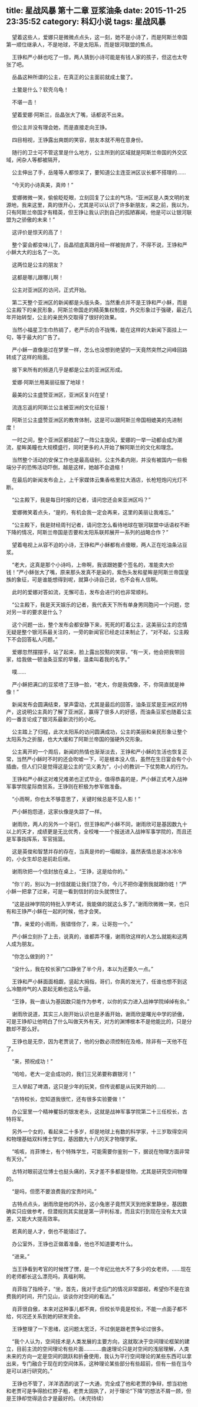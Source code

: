 title: 星战风暴 第十二章 豆浆油条
date: 2015-11-25 23:35:52
category: 科幻小说
tags: 星战风暴
---
&nbsp;&nbsp;&nbsp;&nbsp;望着这些人，爱娜只是微微点点头，这一刻，她不是小诗了，而是阿斯兰帝国第一顺位继承人，不是地球，不是太阳系，而是银河联盟的焦点。

&nbsp;&nbsp;&nbsp;&nbsp;王铮和严小稣也吃了一惊，两人猜到小诗可能是有钱人家的孩子，但这也太夸张了吧。

&nbsp;&nbsp;&nbsp;&nbsp;岳晶这种所谓的公主，在真正的公主面前就成土鳖了。

&nbsp;&nbsp;&nbsp;&nbsp;土鳖是什么？软壳乌龟！

&nbsp;&nbsp;&nbsp;&nbsp;不堪一击！

&nbsp;&nbsp;&nbsp;&nbsp;望着爱娜·阿斯兰，岳晶张大了嘴，话都说不出来。

&nbsp;&nbsp;&nbsp;&nbsp;但公主并没有理会她，而是直接走向王铮。

&nbsp;&nbsp;&nbsp;&nbsp;四目相视，王铮露出爽朗的笑容，朋友本就不用在意身份。

&nbsp;&nbsp;&nbsp;&nbsp;随行的卫士可不管这里是什么地方，公主所到的区域就是阿斯兰帝国的外交区域，闲杂人等都被隔开，

&nbsp;&nbsp;&nbsp;&nbsp;公主伸出了手，岳隆等人都惊呆了，要知道公主连亚洲区议长都不搭理的……

&nbsp;&nbsp;&nbsp;&nbsp;“今天的小诗真美，真帅！”

&nbsp;&nbsp;&nbsp;&nbsp;爱娜微微一笑，偷偷眨眨眼，立刻回复了公主的气场，“亚洲区是人类文明的发源地，我来这里，真的很开心，尤其是可以认识了许多新朋友，来之前，我以为，只有阿斯兰帝国才有精英，但王铮让我认识到自己的孤陋寡闻，他是可以让银河联盟为之骄傲的未来！”

&nbsp;&nbsp;&nbsp;&nbsp;这评价是惊天的高了！

&nbsp;&nbsp;&nbsp;&nbsp;整个宴会都变味儿了，岳晶彻底真跟月经一样被抛弃了，不得不说，王铮和严小稣大大的出名了一次。

&nbsp;&nbsp;&nbsp;&nbsp;这两位是公主的朋友？

&nbsp;&nbsp;&nbsp;&nbsp;这都是哪儿跟哪儿啊！

&nbsp;&nbsp;&nbsp;&nbsp;公主对亚洲区的访问，正式开始。

&nbsp;&nbsp;&nbsp;&nbsp;第二天整个亚洲区的新闻都是头版头条，当然重点并不是王铮和严小稣，而是公主殿下的亲民形象，阿斯兰帝国走的精英集权制度，外交形象过于强硬，最近几年开始转型，公主的亲民外交取得了很好的效果。

&nbsp;&nbsp;&nbsp;&nbsp;当然小福星卫生巾热销了，老严乐的合不拢嘴，能在这样的大新闻下面挂上一句，等于最大的广告了。

&nbsp;&nbsp;&nbsp;&nbsp;严小稣一直像是过在梦里一样，怎么也没想到绝望的一天竟然突然之间峰回路转成了这样的局面。

&nbsp;&nbsp;&nbsp;&nbsp;接下来所有的频道几乎是都是公主的亚洲区形成。

&nbsp;&nbsp;&nbsp;&nbsp;爱娜·阿斯兰用美丽征服了地球！

&nbsp;&nbsp;&nbsp;&nbsp;最美的公主盛赞亚洲区，亚洲区复兴在望！

&nbsp;&nbsp;&nbsp;&nbsp;流连忘返的阿斯兰公主被亚洲的文化征服！

&nbsp;&nbsp;&nbsp;&nbsp;阿斯兰公主盛赞亚洲区的教育体制，这是可以跟阿斯兰帝国相媲美的先进制度！

&nbsp;&nbsp;&nbsp;&nbsp;一时之间，整个亚洲区都挂起了一阵公主旋风，爱娜的一举一动都会成为潮流，星眸美瞳也大规模盛行，同时更多的人开始了解阿斯兰的文化和理念。

&nbsp;&nbsp;&nbsp;&nbsp;当然整个活动的安保工作也是最高级别，公主外柔内刚，并没有被国内一些极端分子的恐怖活动吓倒，越是这样，她越不会退缩！

&nbsp;&nbsp;&nbsp;&nbsp;在最后的新闻发布会上，上千家媒体云集香格里拉大酒店，长枪短炮闪光灯不断。

&nbsp;&nbsp;&nbsp;&nbsp;“公主殿下，我是每日时报的记者，请问您还会来亚洲区吗？”

&nbsp;&nbsp;&nbsp;&nbsp;爱娜微笑着点头，“是的，有机会我一定会再来，这里的美丽让我难忘。”

&nbsp;&nbsp;&nbsp;&nbsp;“公主殿下，我是财经周刊记者，请问您怎么看待地球在银河联盟中话语权不断下降的情况，阿斯兰帝国是否要和太阳系联邦展开一系列的战略合作？”

&nbsp;&nbsp;&nbsp;&nbsp;望着电视上从容不迫的小诗，王铮和严小稣都有点傻眼，两人正在吃油条沾豆浆。

&nbsp;&nbsp;&nbsp;&nbsp;“老大，这真是那个小诗吗，上帝啊，我该跟她要个签名的，准能卖大价钱！”严小稣张大了嘴，原来那头发真不是染的，紫色头发和星眸是阿斯兰帝国皇族的象征，可是谁能想得到呢，就算小诗自己说，也不会有人信啊。

&nbsp;&nbsp;&nbsp;&nbsp;此时的爱娜对答如流，无懈可击，发布会进行的也非常顺利。

&nbsp;&nbsp;&nbsp;&nbsp;“公主殿下，我是天天娱乐的记者，我代表天下所有单身男同胞问一个问题，您对另一半的要求是什么？

&nbsp;&nbsp;&nbsp;&nbsp;这个问题一出，整个发布会都安静下来，死死的盯着公主，这美丽公主的恋情无疑是整个银河系最关注的，一旁的新闻官已经走过来制止了，“对不起，公主殿下不会回答私人问题。”

&nbsp;&nbsp;&nbsp;&nbsp;爱娜忽然摆摆手，站了起来，脸上露出狡黠的笑容，“有一天，他会把我带回家，给我做一顿油条豆浆的早餐，温柔叫着我的名字。”

&nbsp;&nbsp;&nbsp;&nbsp;噗……

&nbsp;&nbsp;&nbsp;&nbsp;严小稣把满口的豆浆喷了王铮一脸，“老大，你是我偶像，不，你简直就是神像！”

&nbsp;&nbsp;&nbsp;&nbsp;新闻发布会圆满结束，掌声雷动，尤其是最后的回答，油条豆浆是亚洲区的特产，这说明公主真的了解了亚洲区，赢得了很多人的好感，而油条豆浆也随着公主的一番言论成了银河系最新流行的小吃。

&nbsp;&nbsp;&nbsp;&nbsp;公主踏上了归程，此次太阳系的访问圆满成功，公主的美丽和亲民形象让整个太阳系为之折服，也大大缓和了阿斯兰帝国的强硬外交形象。

&nbsp;&nbsp;&nbsp;&nbsp;公主离开的一个周后，新闻的热情也渐渐淡去，王铮和严小稣的生活也恢复正常，当然严小稣时不时的还会吹嘘一下，可是根本没人信，虽然在生日宴会有个小插曲，但人们只是觉得这是公主的“见义勇为”，小小的教训一下仗势欺人的行为。

&nbsp;&nbsp;&nbsp;&nbsp;王铮和严小稣这对难兄难弟也正式毕业，值得恭喜的是，严小稣正式考入战神军事学院星际商贸系，王铮则在积极为参军做准备。

&nbsp;&nbsp;&nbsp;&nbsp;“小雨啊，你也太不够意思了，关键时候总是不见人影！”

&nbsp;&nbsp;&nbsp;&nbsp;严小稣抱怨道，这家伙像是失踪了一样。

&nbsp;&nbsp;&nbsp;&nbsp;谢雨欣，两人的另外一个哥们，但王铮和严小稣不同，谢雨欣可是基因数九十以上的天才，成绩更是无比优秀，全校唯一一个报送进入战神军事学院的，而且还是军事指挥系，军官摇篮。

&nbsp;&nbsp;&nbsp;&nbsp;这是英俊和智慧并存的存在，当真是帅的一塌糊涂，虽然表情总是冰冰冷冷的，小女生却总是前赴后继。

&nbsp;&nbsp;&nbsp;&nbsp;谢雨欣把一个信封放在桌上，“王铮，这是给你的。”

&nbsp;&nbsp;&nbsp;&nbsp;“你丫的，别以为一封信就能让我们饶了你，今儿不把你灌倒我就跟你姓！”严小稣一把拿了过来，可是一看到信封的台头就愣住了。

&nbsp;&nbsp;&nbsp;&nbsp;“这是战神学院的特批入学考试，我能做的就这么多了。”谢雨欣微微一笑，也只有和王铮严小稣在一起的时候，他才会笑。

&nbsp;&nbsp;&nbsp;&nbsp;“靠，亲爱的小雨雨，我错怪你了，来，让哥抱一个。”

&nbsp;&nbsp;&nbsp;&nbsp;严小稣立刻扑了上去，说真的，谁都弄不懂，谢雨欣这样的人怎么就能和这两人成为朋友。

&nbsp;&nbsp;&nbsp;&nbsp;“你怎么做到的？”

&nbsp;&nbsp;&nbsp;&nbsp;“没什么，我在校长家门口静坐了半个月，本以为还要久一点。”

&nbsp;&nbsp;&nbsp;&nbsp;王铮和严小稣面面相觑，竖起大拇指，哥们，你真的发光了，任谁也想不到这么冷酷帅气的人耍起无赖也这么牛逼。

&nbsp;&nbsp;&nbsp;&nbsp;“王铮，我一直认为基因数只能作为参考，以你的实力进入战神学院绰绰有余。”

&nbsp;&nbsp;&nbsp;&nbsp;谢雨欣说道，其实三人刚开始认识也是矛盾开始，谢雨欣是曙光中学的骄傲，可是王铮却让他明白了什么叫做天外有天，对方的渊博根本不是他能比的，只是分数却不那么好。

&nbsp;&nbsp;&nbsp;&nbsp;王铮也是无奈，因为老贾说了，他的分数必须控制在及格，除非有一天他不在了。

&nbsp;&nbsp;&nbsp;&nbsp;“来，预祝成功！”

&nbsp;&nbsp;&nbsp;&nbsp;“哈哈，老大一定会成功的，我们三兄弟要称霸银河！”

&nbsp;&nbsp;&nbsp;&nbsp;三人举起了啤酒，这只是少年的玩笑，但传说都是从玩笑开始的……

&nbsp;&nbsp;&nbsp;&nbsp;“古特校长，您知道我很忙，还有很多实验要做！”

&nbsp;&nbsp;&nbsp;&nbsp;办公室里一个精神矍铄的银发老头，这就是战神军事学院第二十三任校长，古特将军。

&nbsp;&nbsp;&nbsp;&nbsp;另外一个女的，看起来二十多岁，却是地球上有数的科学家，十三岁取得空间和物理基础双料博士学位，基因数九十八的天才物理学家。

&nbsp;&nbsp;&nbsp;&nbsp;“咳咳，肖菲博士，有个特殊学生，可能需要你鉴别一下，据说在物理方面非常有天分。”

&nbsp;&nbsp;&nbsp;&nbsp;古特对眼前这位博士也挺头痛的，天才差不多都是怪物，尤其是研究空间物理的。

&nbsp;&nbsp;&nbsp;&nbsp;“是吗，但愿不要浪费我的宝贵时间。”

&nbsp;&nbsp;&nbsp;&nbsp;古特点点头，谢雨欣是他的外孙，这小兔崽子竟然天天到他家里静坐，基因数确实只应做参考，但潜规则其实就是第一评判标准，而且实行到现在没有太大误差，又能大大提高效率。

&nbsp;&nbsp;&nbsp;&nbsp;若真的是人才，倒也不能错过了。

&nbsp;&nbsp;&nbsp;&nbsp;办公室外，王铮也正做着准备，他也不知道要考什么。

&nbsp;&nbsp;&nbsp;&nbsp;“进来。”

&nbsp;&nbsp;&nbsp;&nbsp;当王铮看到考官的时候愣了愣，是一个年纪比他大不了多少的女老师，……现在的老师都长这么漂亮吗，真福利啊。

&nbsp;&nbsp;&nbsp;&nbsp;肖菲指了指椅子，“坐，首先，我对于走后门的情况非常鄙视，希望你不是在浪费我的时间，开门见山，谈谈你对空间的看法。”

&nbsp;&nbsp;&nbsp;&nbsp;肖菲很自傲，本来对这种事儿都不爽，但校长毕竟是校长，不能一点面子都不给，何况还关系到她的研发资金。

&nbsp;&nbsp;&nbsp;&nbsp;王铮整理了一下思绪，这问题太宽泛，不过倒是跟老贾争论过很多。

&nbsp;&nbsp;&nbsp;&nbsp;“我个人认为，空间技术是人类发展的主要方向，这就取决于空间理论框架的建立，目前主流的空间理论有些片面…………曲速理论只是对空间的浅层理解，人类未来的方向一定是空间的跳跃和折叠使用，我认为平行空间理论的某些东西可以拿出来，专门融合于现在的空间体系，这种理论某些部分有些超前，但有一些在当今是可以进行研究的。”

&nbsp;&nbsp;&nbsp;&nbsp;王铮也不管了，洋洋洒洒的说了一大通，完全成了他和老贾的争辩，想当初他和老贾可是争得脸红脖子粗，老贾太固执了，对于理论“下降”的想法不屑一顾，但是王铮却觉得适合才是最好的。（未完待续）
